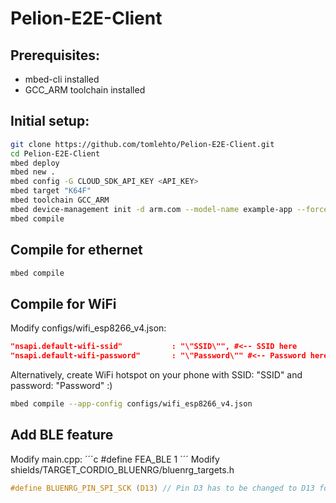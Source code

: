 # Pelion-E2E-Client

## Prerequisites:
* mbed-cli installed
* GCC_ARM toolchain installed
## Initial setup:
```bash
git clone https://github.com/tomlehto/Pelion-E2E-Client.git
cd Pelion-E2E-Client
mbed deploy
mbed new .
mbed config -G CLOUD_SDK_API_KEY <API_KEY>
mbed target "K64F"
mbed toolchain GCC_ARM
mbed device-management init -d arm.com --model-name example-app --force -q
mbed compile
```
## Compile for ethernet
```bash
mbed compile
```
## Compile for WiFi
Modify configs/wifi_esp8266_v4.json:
```json
"nsapi.default-wifi-ssid"           : "\"SSID\"", #<-- SSID here
"nsapi.default-wifi-password"       : "\"Password\"" #<-- Password here
```
Alternatively, create WiFi hotspot on your phone with SSID: "SSID" and password: "Password" :)
```bash
mbed compile --app-config configs/wifi_esp8266_v4.json
```
## Add BLE feature
Modify main.cpp:
´´´c
#define FEA_BLE 1
´´´
Modify shields/TARGET_CORDIO_BLUENRG/bluenrg_targets.h
```c
#define BLUENRG_PIN_SPI_SCK (D13) // Pin D3 has to be changed to D13 for Arduino shield pinout compatibility
```
